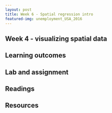 ```yaml
---
layout: post
title: Week 6 - Spatial regression intro
featured-img: unemployment_USA_2016
---
```


## Week 4 - visualizing spatial data


## Learning outcomes


## Lab and assignment


## Readings


## Resources
